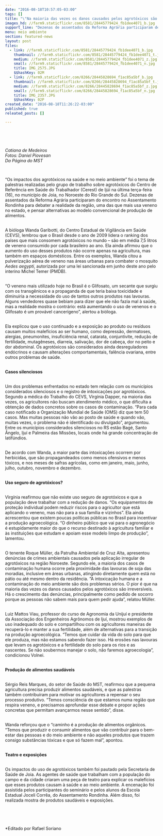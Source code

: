 ```yaml
---
date: "2016-08-18T10:57:05-03:00"
tags: []
title: "\"Na maioria das vezes os danos causados pelos agrotóxicos são irreversíveis\", alerta tenente de Partulha Ambiental"
images_hd: //farm9.staticflickr.com/8581/28445779424_fb1dee4071_b.jpg
support_line: "Dezenas de assentados da Reforma Agrária participaram de encontro no Assentamento Rondinha para debater a realidade da região, uma das que mais usa veneno no Rio Grande do Sul."
menu: meio ambiente
section: featured-news
layout: post
files:
  - link: //farm9.staticflickr.com/8581/28445779424_fb1dee4071_b.jpg
    thumbnail: //farm9.staticflickr.com/8581/28445779424_fb1dee4071_t.jpg
    medium: //farm9.staticflickr.com/8581/28445779424_fb1dee4071_z.jpg
    small: //farm9.staticflickr.com/8581/28445779424_fb1dee4071_n.jpg
    title: IMG_2575.JPG
    $$hashKey: 02M
  - link: //farm9.staticflickr.com/8266/28445828694_f1ac85a5bf_b.jpg
    thumbnail: //farm9.staticflickr.com/8266/28445828694_f1ac85a5bf_t.jpg
    medium: //farm9.staticflickr.com/8266/28445828694_f1ac85a5bf_z.jpg
    small: //farm9.staticflickr.com/8266/28445828694_f1ac85a5bf_n.jpg
    title: IMG_2357.JPG
    $$hashKey: 02P
created_date: "2016-08-18T11:26:22-03:00"
published: true
releated_posts: []

---
```

<p>&nbsp;</p>

<p>&nbsp;</p>

<p><em>Catiana de Medeiros<br />
Fotos: Daniel Piovesan<br />
Da P&aacute;gina do MST</em></p>

<p>&nbsp;</p>

<p>&ldquo;Os impactos dos agrot&oacute;xicos na sa&uacute;de e no meio ambiente&rdquo; foi o tema de palestras realizadas pelo grupo de trabalho sobre agrot&oacute;xicos do Centro de Refer&ecirc;ncia em Sa&uacute;de do Trabalhador (Cerest) de Ij&uacute;i na &uacute;ltima ter&ccedil;a-feira (16), no munic&iacute;pio de Joia, no Noroeste do Rio Grande do Sul. Dezenas de assentados da Reforma Agr&aacute;ria participaram do encontro no Assentamento Rondinha para debater a realidade da regi&atilde;o, uma das que mais usa veneno no estado, e pensar alternativas ao modelo convencional de produ&ccedil;&atilde;o de alimentos.</p>

<p><br />
A bi&oacute;loga Wanda Garibotti, do Centro Estadual de Vigil&acirc;ncia em Sa&uacute;de (CEVS), lembrou que o Brasil desde o ano de 2009 lidera o ranking dos pa&iacute;ses que mais consomem agrot&oacute;xicos no mundo &ndash; s&atilde;o em m&eacute;dia 7,5 litros de veneno consumido por cada brasileiro ao ano. Ela ainda afirmou que o aumento do uso desses produtos n&atilde;o ocorre apenas na agricultura, mas tamb&eacute;m em espa&ccedil;os dom&eacute;sticos. Entre os exemplos, Wanda citou a pulveriza&ccedil;&atilde;o a&eacute;rea de veneno nas &aacute;reas urbanas para combater o mosquito <em>Aedes aegypti</em>, autorizada por uma lei sancionada em junho deste ano pelo interino Michel Temer (PMDB).</p>

<p><br />
&ldquo;O veneno mais utilizado hoje no Brasil &eacute; o Glifosato, um secante que surgiu com os transg&ecirc;nicos e a propaganda de que teria baixa toxicidade e diminuiria a necessidade do uso de tantos outros produtos nas lavouras. Alguns vendedores quase bebiam para dizer que ele n&atilde;o fazia mal &agrave; sa&uacute;de, mas a realidade mostra o contr&aacute;rio: est&aacute; aumentando o uso de venenos e o Glifosato &eacute; um prov&aacute;vel cancer&iacute;geno&rdquo;, alertou a bi&oacute;loga.</p>

<p><br />
Ela explicou que o uso continuado e a exposi&ccedil;&atilde;o ao produto ou res&iacute;duos causam muitos malef&iacute;cios ao ser humano, como depress&atilde;o, dermatoses, alergias, pneumonites, insufici&ecirc;ncia renal, catarata, conjuntivite, redu&ccedil;&atilde;o de fertilidade, mutag&ecirc;neses, diarreia, saliva&ccedil;&atilde;o, dor de cabe&ccedil;a, dor no peito e dor abdominal. Os agrot&oacute;xicos s&atilde;o considerados ainda desreguladores end&oacute;crinos e causam altera&ccedil;&otilde;es comportamentais, fal&ecirc;ncia ovariana, entre outros problemas de sa&uacute;de.</p>

<p><br />
<strong>Casos silenciosos</strong></p>

<p><br />
Um dos problemas enfrentados no estado tem rela&ccedil;&atilde;o com os munic&iacute;pios considerados silenciosos e o registro de intoxica&ccedil;&otilde;es por agrot&oacute;xicos. Segundo a m&eacute;dica do Trabalho do CEVS, Virg&iacute;nia Dapper, na maioria das vezes, os agricultores n&atilde;o buscam atendimento m&eacute;dico, o que dificulta a obten&ccedil;&atilde;o de dados concretos sobre os casos de contamina&ccedil;&atilde;o. &ldquo;Para cada caso notificado a Organiza&ccedil;&atilde;o Mundial de Sa&uacute;de (OMS) diz que tem 50 casos. Mas muitas pessoas n&atilde;o v&atilde;o ao posto de sa&uacute;de e quando v&atilde;o, muitas vezes, o problema n&atilde;o &eacute; identificado ou divulgado&rdquo;, argumentou. Entre os munic&iacute;pios considerados silenciosos no RS est&atilde;o Bag&eacute;, Santo &Acirc;ngelo, Iju&iacute; e Palmeira das Miss&otilde;es, locais onde h&aacute; grande concentra&ccedil;&atilde;o de latif&uacute;ndios.</p>

<p><br />
De acordo com Wanda, a maior parte das intoxica&ccedil;&otilde;es ocorrem por herbicidas, que s&atilde;o propagandeados como menos ofensivos e menos t&oacute;xicos, e nos meses de safras agr&iacute;colas, como em janeiro, maio, junho, julho, outubro, novembro e dezembro.</p>

<p><br />
<strong>Uso seguro de agrot&oacute;xicos?</strong></p>

<p><br />
Virg&iacute;nia reafirmou que n&atilde;o existe uso seguro de agrot&oacute;xicos e que a popula&ccedil;&atilde;o deve trabalhar com a redu&ccedil;&atilde;o de danos. &ldquo;Os equipamentos de prote&ccedil;&atilde;o individual podem reduzir riscos para o agricultor que est&aacute; aplicando o veneno, mas n&atilde;o para a sua fam&iacute;lia e vizinhos&rdquo;. Ela ainda acrescentou que existem poucas pol&iacute;ticas p&uacute;blicas no Brasil para incentivar a produ&ccedil;&atilde;o agroecol&oacute;gica. &ldquo;O dinheiro p&uacute;blico que vai para o agroneg&oacute;cio &eacute; estupidamente maior do que o recurso destinado &agrave; agricultura familiar e &agrave;s institui&ccedil;&otilde;es que estudam e apoiam esse modelo limpo de produ&ccedil;&atilde;o&rdquo;, lamentou.</p>

<p><br />
O tenente Roque M&uuml;ller, da Patrulha Ambiental de Cruz Alta, apresentou den&uacute;ncias de crimes ambientais causados pela aplica&ccedil;&atilde;o irregular de agrot&oacute;xicos na regi&atilde;o Noroeste. Segundo ele, a maioria dos casos de contamina&ccedil;&atilde;o humana ocorre pela proximidade das lavouras de soja das moradias, inclusive em &aacute;reas urbanas, atingindo diretamente quem est&aacute; no p&aacute;tio ou at&eacute; mesmo dentro da resid&ecirc;ncia. &ldquo;A intoxica&ccedil;&atilde;o humana e a contamina&ccedil;&atilde;o do meio ambiente s&atilde;o dois problemas s&eacute;rios. O pior &eacute; que na maioria das vezes os danos causados pelos agrot&oacute;xicos s&atilde;o irrevers&iacute;veis. H&aacute; o crescimento das den&uacute;ncias, principalmente como pedido de socorro porque as pessoas n&atilde;o sabem mais para quem pedir ajuda&rdquo;, relatou M&uuml;ller.</p>

<p><br />
Luiz Mattos Viau, professor do curso de Agronomia da Uniju&iacute; e presidente da Associa&ccedil;&atilde;o dos Engenheiros Agr&ocirc;nomos de Iju&iacute;, mostrou exemplos de uso inadequado do solo e compartilhou com os agricultores maneiras de recuper&aacute;-lo e manter a sua fertilidade, al&eacute;m de alternativas para a transi&ccedil;&atilde;o na produ&ccedil;&atilde;o agroecol&oacute;gica. &ldquo;Temos que cuidar da vida do solo para que ele produza, mas n&atilde;o estamos sabendo fazer isso. H&aacute; eros&otilde;es nas lavouras que levam os agrot&oacute;xicos e a fertilidade do solo para os rios e as nascentes. Se n&atilde;o soubermos manejar o solo, n&atilde;o faremos agroecologia&rdquo;, condicionou Volnei.</p>

<p><br />
<strong>Produ&ccedil;&atilde;o de alimentos saud&aacute;veis</strong><br />
&nbsp;</p>

<p>S&eacute;rgio Reis Marques, do setor de Sa&uacute;de do MST, reafirmou que a pequena agricultura precisa produzir alimentos saud&aacute;veis, e que as palestras tamb&eacute;m contribu&iacute;ram para motivar os agricultores a repensar o seu processo produtivo. &ldquo;Temos consci&ecirc;ncia de que estamos numa regi&atilde;o que respira veneno, e precisamos aprofundar esse debate e propor a&ccedil;&otilde;es concretas que permitam avan&ccedil;armos nesse sentido&rdquo;, disse.</p>

<p><br />
Wanda refor&ccedil;ou que o &ldquo;caminho &eacute; a produ&ccedil;&atilde;o de alimentos org&acirc;nicos. &ldquo;Temos que produzir e consumir alimentos que v&atilde;o contribuir para o bem-estar das pessoas e do meio ambiente e n&atilde;o aqueles produtos que trazem consigo subst&acirc;ncias t&oacute;xicas e que s&oacute; fazem mal&rdquo;, apontou.</p>

<p><br />
<strong>Teatro e exposi&ccedil;&otilde;es</strong></p>

<p><br />
Os impactos do uso de agrot&oacute;xicos tamb&eacute;m foi pautado pela Secretaria de Sa&uacute;de de Joia. As agentes de sa&uacute;de que trabalham com a popula&ccedil;&atilde;o do campo e da cidade criaram uma pe&ccedil;a de teatro para explicar os malef&iacute;cios que esses produtos causam &agrave; sa&uacute;de e ao meio ambiente. A encena&ccedil;&atilde;o foi assistida pelos participantes do semin&aacute;rio e pelos alunos da Escola Estadual Joceli Corr&ecirc;a, do Assentamento Rondinha. Al&eacute;m disso, foi realizada mostra de produtos saud&aacute;veis e exposi&ccedil;&otilde;es.</p>

<p>&nbsp;</p>

<p>&nbsp;</p>

<p>*Editado por Rafael Soriano</p>
